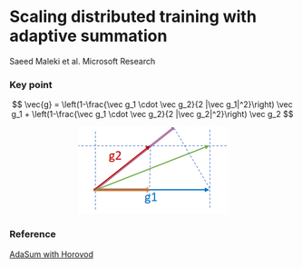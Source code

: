 # Scaling distributed training with adaptive summation

Saeed Maleki et al. Microsoft Research

### Key point

$$
\vec{g} =
\left(1-\frac{\vec g_1 \cdot \vec g_2}{2 |\vec g_1|^2}\right) \vec g_1
+
\left(1-\frac{\vec g_1 \cdot \vec g_2}{2 |\vec g_2|^2}\right) \vec g_2
$$

<p align="center"> <img src="./assets/adasum.png" /> </p>


### Reference

[AdaSum with Horovod](https://horovod.readthedocs.io/en/stable/adasum_user_guide_include.html)
